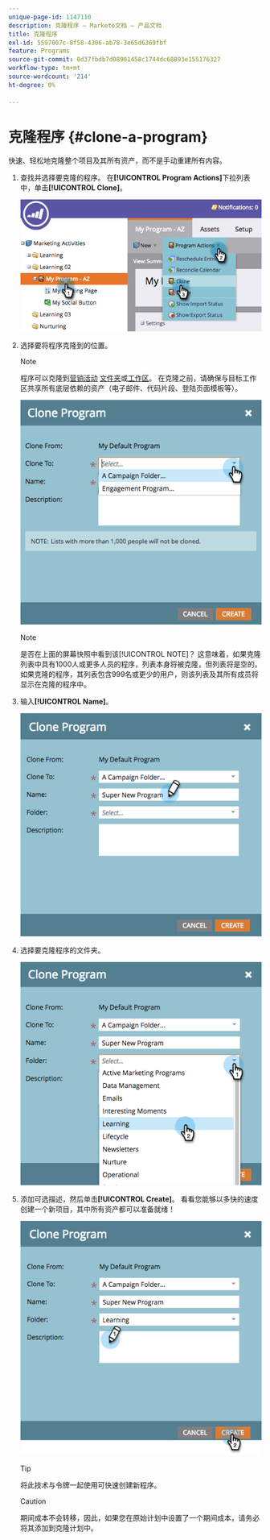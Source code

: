 ```yaml
---
unique-page-id: 1147110
description: 克隆程序 — Marketo文档 — 产品文档
title: 克隆程序
exl-id: 5597007c-8f58-4306-ab78-3e65d6369fbf
feature: Programs
source-git-commit: 0d37fbdb7d08901458c1744dc68893e155176327
workflow-type: tm+mt
source-wordcount: '214'
ht-degree: 0%

---
```


# 克隆程序 {#clone-a-program}

快速、轻松地克隆整个项目及其所有资产，而不是手动重建所有内容。

1. 查找并选择要克隆的程序。 在&#x200B;**[!UICONTROL Program Actions]**&#x200B;下拉列表中，单击&#x200B;**[!UICONTROL Clone]**。

   ![](assets/image2014-9-5-14-3a31-3a49.png)

1. 选择要将程序克隆到的位置。

   >[!NOTE]
   >
   >程序可以克隆到[营销活动](/help/marketo/product-docs/core-marketo-concepts/miscellaneous/create-new-campaign-folder.md) [文件夹](/help/marketo/product-docs/core-marketo-concepts/miscellaneous/create-new-campaign-folder.md)或[工作区](/help/marketo/product-docs/administration/workspaces-and-person-partitions/create-a-new-workspace.md)。 在克隆之前，请确保与目标工作区共享所有底层依赖的资产（电子邮件、代码片段、登陆页面模板等）。

   ![](assets/cloneto.png)

   >[!NOTE]
   >
   >是否在上面的屏幕快照中看到该[!UICONTROL NOTE]？ 这意味着，如果克隆列表中具有1000人或更多人员的程序，列表本身将被克隆，但列表将是空的。 如果克隆的程序，其列表包含999名或更少的用户，则该列表及其所有成员将显示在克隆的程序中。

1. 输入&#x200B;**[!UICONTROL Name]**。

   ![](assets/cloneprogramname.png)

1. 选择要克隆程序的文件夹。

   ![](assets/choosefolderclone.png)

1. 添加可选描述，然后单击&#x200B;**[!UICONTROL Create]**。 看看您能够以多快的速度创建一个新项目，其中所有资产都可以准备就绪！

   ![](assets/createclone.png)

   >[!TIP]
   >
   >将此技术与令牌一起使用可快速创建新程序。

   >[!CAUTION]
   >
   >期间成本不会转移，因此，如果您在原始计划中设置了一个期间成本，请务必将其添加到克隆计划中。

